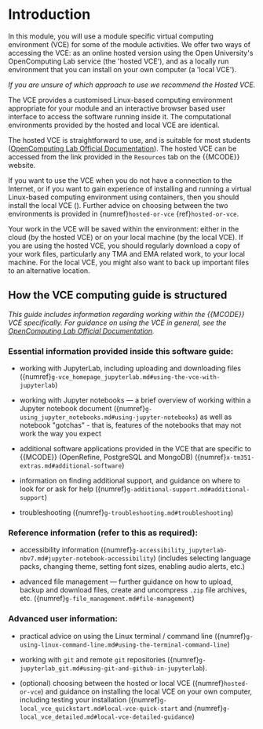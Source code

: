 # Introduction

In this module, you will use a module specific virtual computing environment (VCE) for some of the module activities. We offer two ways of accessing the VCE: as an online hosted version using the Open University's OpenComputing Lab service (the 'hosted VCE'), and as a locally run environment that you can install on your own computer (a 'local VCE').

*If you are unsure of which approach to use we recommend the Hosted VCE.*

The VCE provides a customised Linux-based computing environment appropriate for your module and an interactive browser based user interface to access the software running inside it. The computational environments provided by the hosted and local VCE are identical.

The hosted VCE is straightforward to use, and is suitable for most students ([OpenComputing Lab Official Documentation](https://docs.ocl.open.ac.uk/container-launcher/user/)). The hosted VCE can be accessed from the link provided in the `Resources` tab on the {{MCODE}} website.

If you want to use the VCE when you do not have a connection to the Internet, or if you want to gain experience of installing and running a virtual Linux-based computing environment using containers, then you should install the local VCE ([](g-local_vce_quickstart.md#local-vce-quick-start)). Further advice on choosing between the two environments is provided in {numref}`hosted-or-vce` {ref}`hosted-or-vce`.

Your work in the VCE will be saved within the environment: either in the cloud (by the hosted VCE) or on your local machine (by the local VCE). If you are using the hosted VCE, you should regularly download a copy of your work files, particularly any TMA and EMA related work, to your local machine. For the local VCE, you might also want to back up important files to an alternative location.

## How the VCE computing guide is structured

*This guide includes information regarding working within the {{MCODE}} VCE specifically. For guidance on using the VCE in general, see the [OpenComputing Lab Official Documentation](https://docs.ocl.open.ac.uk/container-launcher/user/).*

### Essential information provided inside this software guide:

- working with JupyterLab, including uploading and downloading files ({numref}`g-vce_homepage_jupyterlab.md#using-the-vce-with-jupyterlab`)

- working with Jupyter notebooks — a brief overview of working within a Jupyter notebook document ({numref}`g-using_jupyter_notebooks.md#using-jupyter-notebooks`) as well as notebook "gotchas" - that is, features of the notebooks that may not work the way you expect

- additional software applications provided in the VCE that are specific to {{MCODE}} (OpenRefine, PostgreSQL and MongoDB) ({numref}`x-tm351-extras.md#additional-software`)

- information on finding additional support, and guidance on where to look for or ask for help ({numref}`g-additional-support.md#additional-support`)

- troubleshooting ({numref}`g-troubleshooting.md#troubleshooting`)

### Reference information (refer to this as required):

- accessibility information ({numref}`g-accessibility_jupyterlab-nbv7.md#jupyter-notebook-accessibility`) (includes selecting language packs, changing theme, setting font sizes, enabling audio alerts, etc.)

- advanced file management — further guidance on how to upload, backup and download files, create and uncompress `.zip` file archives, etc. ({numref}`g-file_management.md#file-management`)

### Advanced user information:

- practical advice on using the Linux terminal / command line ({numref}`g-using-linux-command-line.md#using-the-terminal-command-line`)

- working with `git` and remote `git` repositories ({numref}`g-jupyterlab_git.md#using-git-and-github-in-jupyterlab`). 

- (optional) choosing between the hosted or local VCE ({numref}`hosted-or-vce`) and guidance on installing the local VCE on your own computer, including testing your installation ({numref}`g-local_vce_quickstart.md#local-vce-quick-start` and {numref}`g-local_vce_detailed.md#local-vce-detailed-guidance`)
